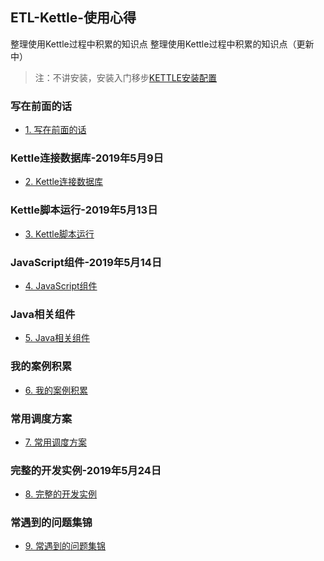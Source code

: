 ## ETL-Kettle-使用心得
整理使用Kettle过程中积累的知识点
整理使用Kettle过程中积累的知识点（更新中）
> 注：不讲安装，安装入门移步[KETTLE安装配置](https://www.cnblogs.com/missfox18/p/7215062.html)

### 写在前面的话
* [1. 写在前面的话](/b.md)

### Kettle连接数据库-2019年5月9日
* [2. Kettle连接数据库](Kettle连接数据库/README.md)

### Kettle脚本运行-2019年5月13日
- [3. Kettle脚本运行](Kettle脚本运行/README.md)

### JavaScript组件-2019年5月14日
* [4. JavaScript组件](JavaScript组件/README.md#4-javascript组件)

### Java相关组件
* [5. Java相关组件](Java相关组件/README.md)

### 我的案例积累
* [6. 我的案例积累](我的案例积累/README.md)

### 常用调度方案
* [7. 常用调度方案](常用调度方案/README.md)

### 完整的开发实例-2019年5月24日
- [8. 完整的开发实例](完整的开发实例/README.md)


### 常遇到的问题集锦
* [9. 常遇到的问题集锦](常遇到的问题集锦/README.md) 